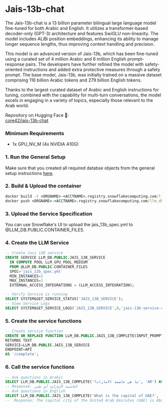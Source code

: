 # Jais-13b-chat
The Jais-13b-chat is a 13 billion parameter bilingual large language model fine-tuned for both Arabic and English. It utilizes a transformer-based decoder-only (GPT-3) architecture and features SwiGLU non-linearity. The model includes ALiBi position embeddings, enhancing its ability to manage longer sequence lengths, thus improving context handling and precision.

This model is an advanced version of Jais-13b, which has been fine-tuned using a curated set of 4 million Arabic and 6 million English prompt-response pairs. The developers have further refined the model with safety-oriented instructions and added extra protective measures through a safety prompt. The base model, Jais-13b, was initially trained on a massive dataset comprising 116 billion Arabic tokens and 279 billion English tokens.

Thanks to the largest curated dataset of Arabic and English instructions for tuning, combined with the capability for multi-turn conversations, the model excels in engaging in a variety of topics, especially those relevant to the Arab world.

Repository on Hugging Face 🤗:  
[core42/jais-13b-chat](https://huggingface.co/core42/jais-13b-chat)

### Minimum Requirements
* 1x GPU_NV_M (4x NVIDIA A10G)

### 1. Run the General Setup
Make sure that you created all required databse objects from the general setup instructions [here](https://github.com/michaelgorkow/scs_llm_zoo/blob/main/README.md).

### 2. Build & Upload the container
```cmd
docker build -t <ORGNAME>-<ACCTNAME>.registry.snowflakecomputing.com/llm_db/public/image_repository/jais_13b_service:latest .
docker push <ORGNAME>-<ACCTNAME>.registry.snowflakecomputing.com/llm_db/public/image_repository/jais_13b_service:latest
```

### 3. Upload the Service Specification
You can use Snowflake's UI to upload the jais_13b_spec.yml to @LLM_DB.PUBLIC.CONTAINER_FILES.  

### 4. Create the LLM Service
```sql
-- Create Jais 13B service
CREATE SERVICE LLM_DB.PUBLIC.JAIS_13B_SERVICE
  IN COMPUTE POOL LLM_GPU_POOL_MEDIUM
  FROM @LLM_DB.PUBLIC.CONTAINER_FILES
  SPEC='jais_13b_spec.yml'
  MIN_INSTANCES=1
  MAX_INSTANCES=1
  EXTERNAL_ACCESS_INTEGRATIONS = (LLM_ACCESS_INTEGRATION);

-- Verify Service is running
SELECT SYSTEM$GET_SERVICE_STATUS('JAIS_13B_SERVICE');
-- View Service Logs
SELECT SYSTEM$GET_SERVICE_LOGS('JAIS_13B_SERVICE',0,'jais-13b-service-container');
```

### 5. Create the service functions
```sql
-- Create service function
CREATE OR REPLACE FUNCTION LLM_DB.PUBLIC.JAIS_13B_COMPLETE(INPUT_PROMPT TEXT, INPUT_LANG TEXT)
RETURNS TEXT
SERVICE=LLM_DB.PUBLIC.JAIS_13B_SERVICE
ENDPOINT=API
AS '/complete';
```

### 6. Call the service functions
```sql
-- Ask questions in Arabic
SELECT LLM_DB.PUBLIC.JAIS_13B_COMPLETE('ما هي عاصمة الامارات؟', 'AR') AS RESPONSE;
-- Response: العاصمة الإماراتية أبو ظبي
-- Ask questions in English
SELECT LLM_DB.PUBLIC.JAIS_13B_COMPLETE('What is the capital of UAE?', 'EN') AS RESPONSE;
--  Response: The capital city of the United Arab Emirates (UAE) is Abu Dhabi.
```